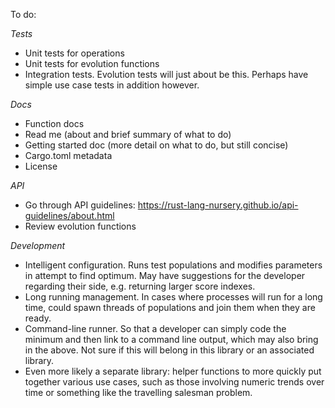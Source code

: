To do:

_Tests_
* Unit tests for operations
* Unit tests for evolution functions
* Integration tests. Evolution tests will just about be this. Perhaps have simple use case tests in addition however.

_Docs_
* Function docs
* Read me (about and brief summary of what to do)
* Getting started doc (more detail on what to do, but still concise)
* Cargo.toml metadata
* License

_API_
* Go through API guidelines: https://rust-lang-nursery.github.io/api-guidelines/about.html
* Review evolution functions

_Development_
* Intelligent configuration. Runs test populations and modifies parameters in attempt to find optimum. May have suggestions
for the developer regarding their side, e.g. returning larger score indexes.
* Long running management. In cases where processes will run for a long time, could spawn threads of populations
and join them when they are ready.
* Command-line runner. So that a developer can simply code the minimum and then link to a command line output, which may also
bring in the above. Not sure if this will belong in this library or an associated library.
* Even more likely a separate library: helper functions to more quickly put together various use cases, such as those involving
numeric trends over time or something like the travelling salesman problem.
